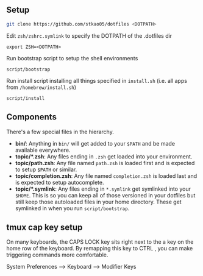 ## Setup

```sh
git clone https://github.com/stkao05/dotfiles <DOTPATH>
```

Edit `zsh/zshrc.symlink` to specify the DOTPATH of the .dotfiles dir
```
export ZSH=<DOTPATH>
```

Run bootstrap script to setup the shell environments
```
script/bootstrap
```

Run install script installing all things specified in `install.sh` (i.e. all apps from `/homebrew/install.sh`)
```
script/install
```


## Components

There's a few special files in the hierarchy.

- **bin/**: Anything in `bin/` will get added to your `$PATH` and be made
  available everywhere.
- **topic/\*.zsh**: Any files ending in `.zsh` get loaded into your
  environment.
- **topic/path.zsh**: Any file named `path.zsh` is loaded first and is
  expected to setup `$PATH` or similar.
- **topic/completion.zsh**: Any file named `completion.zsh` is loaded
  last and is expected to setup autocomplete.
- **topic/\*.symlink**: Any files ending in `*.symlink` get symlinked into
  your `$HOME`. This is so you can keep all of those versioned in your dotfiles
  but still keep those autoloaded files in your home directory. These get
  symlinked in when you run `script/bootstrap`.


## tmux cap key setup

On many keyboards, the CAPS LOCK key sits right next to the a key on the home row of the keyboard. By remapping this key
to CTRL , you can make triggering commands more comfortable.

System Preferences --> Keyboard --> Modifier Keys 
